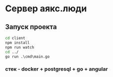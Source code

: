 # Сервер аякс.люди

## Запуск проекта
```cmd
cd client
npm install
npm run watch
cd ../
go run .\cmd\main.go
```

### стек - docker + postgresql + go + angular
